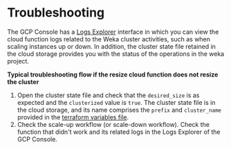 # Troubleshooting

The GCP Console has a [Logs Explorer](https://cloud.google.com/logging/docs/view/logs-explorer-interface) interface in which you can view the cloud function logs related to the Weka cluster activities, such as when scaling instances up or down. In addition, the cluster state file retained in the cloud storage provides you with the status of the operations in the weka project.

**Typical troubleshooting flow if the resize cloud function does not resize the cluster**

1. Open the cluster state file and check that the `desired_size` is as expected and the `clusterized` value is `true`. The cluster state file is in the cloud storage, and its name comprises the `prefix` and `cluster_name` provided in the [terraform variables file](weka-project-description.md#tf.tfvars-example-public-vpc).
2. Check the scale-up workflow (or scale-down workflow). Check the function that didn't work and its related logs in the Logs Explorer of the GCP Console.
